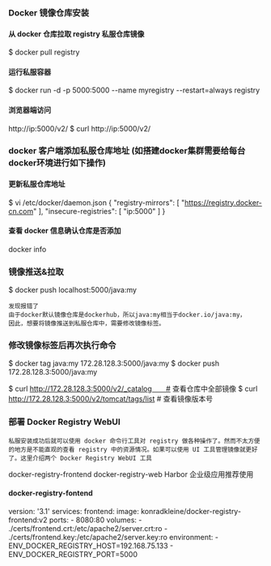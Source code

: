 ### Docker 镜像仓库安装
#### 从 docker 仓库拉取 registry 私服仓库镜像
$ docker pull registry

#### 运行私服容器
$ docker run -d -p 5000:5000  --name myregistry --restart=always registry
#### 浏览器端访问
http://ip:5000/v2/
$ curl http://ip:5000/v2/

### docker 客户端添加私服仓库地址 (如搭建docker集群需要给每台docker环境进行如下操作)
#### 更新私服仓库地址
$ vi /etc/docker/daemon.json
{
  "registry-mirrors": [
    "https://registry.docker-cn.com"
  ],
  "insecure-registries": [
    "ip:5000"
  ]
}

#### 查看 docker 信息确认仓库是否添加
docker info 

### 镜像推送&拉取
$ docker push localhost:5000/java:my
```
发现报错了
由于docker默认镜像仓库是dockerhub，所以java:my相当于docker.io/java:my，
因此，想要将镜像推送到私服仓库中，需要修改镜像标签。
```
### 修改镜像标签后再次执行命令
$ docker tag java:my 172.28.128.3:5000/java:my
$ docker push 172.28.128.3:5000/java:my

$ curl http://172.28.128.3:5000/v2/_catalog　　# 查看仓库中全部镜像
$ curl http://172.28.128.3:5000/v2/tomcat/tags/list  # 查看镜像版本号


### 部署 Docker Registry WebUI
```
私服安装成功后就可以使用 docker 命令行工具对 registry 做各种操作了。然而不太方便的地方是不能直观的查看 registry 中的资源情况。如果可以使用 UI 工具管理镜像就更好了。这里介绍两个 Docker Registry WebUI 工具
```
docker-registry-frontend
docker-registry-web
Harbor 					企业级应用推荐使用

#### docker-registry-fontend 
version: '3.1'
services:
  frontend:
    image: konradkleine/docker-registry-frontend:v2
    ports:
      - 8080:80
    volumes:
      - ./certs/frontend.crt:/etc/apache2/server.crt:ro
      - ./certs/frontend.key:/etc/apache2/server.key:ro
    environment:
      - ENV_DOCKER_REGISTRY_HOST=192.168.75.133
      - ENV_DOCKER_REGISTRY_PORT=5000


